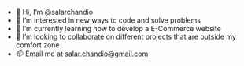 - 👋 Hi, I’m @salarchandio
- 👀 I’m interested in new ways to code and solve problems
- 🌱 I’m currently learning how to develop a E-Commerce website
- 💞️ I’m looking to collaborate on different projects that are outside my comfort zone
- 📫 Email me at salar.chandio@gmail.com

<!---
salarchandio/salarchandio is a ✨ special ✨ repository because its `README.md` (this file) appears on your GitHub profile.
You can click the Preview link to take a look at your changes.
--->
